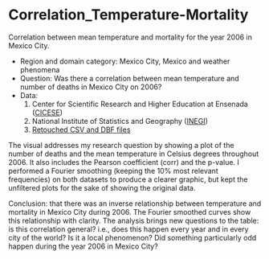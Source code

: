 # Correlation_Temperature-Mortality

Correlation between mean temperature and mortality for the year 2006 in Mexico City.

* Region and domain category: Mexico City, Mexico and weather phenomena
* Question: Was there a correlation between mean temperature and number of deaths in Mexico City on 2006?
* Data:
  1. Center for Scientific Research and Higher Education at Ensenada ([CICESE](http://clicom-mex.cicese.mx/))
  2. National Institute of Statistics and Geography ([INEGI](https://www.inegi.org.mx/programas/mortalidad/#Microdatos))
  3. [Retouched CSV and DBF files](https://drive.google.com/drive/folders/1zKCjSoLF6XIB8DNkU5aHYZayseJXv8dA?usp=sharing)
  
The visual addresses my research question by showing a plot of the number of deaths and the mean temperature in Celsius degrees throughout 2006. It also includes the Pearson coefficient (corr) and the p-value.
I performed a Fourier smoothing (keeping the 10% most relevant frequencies) on both datasets to produce a clearer graphic, but kept the unfiltered plots for the sake of showing the original data.

Conclusion: that there was an inverse relationship between temperature and mortality in Mexico City during 2006. The Fourier smoothed curves show this relationship with clarity.
The analysis brings new questions to the table: is this correlation general? i.e., does this happen every year and in every city of the world? Is it a local phenomenon? Did something particularly odd happen during the year 2006 in Mexico City?
